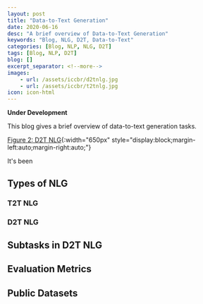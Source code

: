 ```yaml
---
layout: post
title: "Data-to-Text Generation"
date: 2020-06-16
desc: "A brief overview of Data-to-Text Generation"
keywords: "Blog, NLG, D2T, Data-to-Text"
categories: [Blog, NLP, NLG, D2T]
tags: [Blog, NLP, D2T]
blog: []
excerpt_separator: <!--more-->
images: 
    - url: /assets/iccbr/d2tnlg.jpg
    - url: /assets/iccbr/t2tnlg.jpg
icon: icon-html
---
```


**Under Development**

This blog gives a brief overview of data-to-text generation tasks.

[Figure 2: D2T NLG](/assets/iccbr/d2tnlg.jpg){:width="650px" style="display:block;margin-left:auto;margin-right:auto;"}
<!-- <p style="text-align: center;"><b>Data-to-Text Natural Language Generation</b></p> -->


<!--more-->

It's been 

## Types of NLG

### T2T NLG

### D2T NLG

## Subtasks in D2T NLG

## Evaluation Metrics

## Public Datasets
